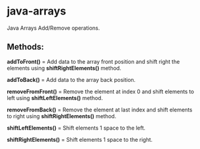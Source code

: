 # java-arrays
Java Arrays Add/Remove operations.

## Methods:

**addToFront()** = Add data to the array front position and shift right the elements using **shiftRightElements()** method. 

**addToBack()** = Add data to the array back position.

**removeFromFront()** = Remove the element at index 0 and shift elements to left using **shiftLeftElements()** method.

**removeFromBack()** = Remove the element at last index and shift elements to right using **shiftRightElements()** method.

**shiftLeftElements()** = Shift elements 1 space to the left.

**shiftRightElements()** = Shift elements 1 space to the right.
